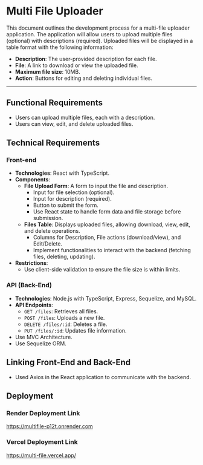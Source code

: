 
# Multi File Uploader

This document outlines the development process for a multi-file uploader application. The application will allow users to upload multiple files (optional) with descriptions (required). Uploaded files will be displayed in a table format with the following information:

- **Description**: The user-provided description for each file.
- **File**: A link to download or view the uploaded file.
- **Maximum file size**: 10MB.
- **Action**: Buttons for editing and deleting individual files.

---

## Functional Requirements

- Users can upload multiple files, each with a description.
- Users can view, edit, and delete uploaded files.

## Technical Requirements

### Front-end
- **Technologies**: React with TypeScript.
- **Components**:
  - **File Upload Form**: A form to input the file and description.
    - Input for file selection (optional).
    - Input for description (required).
    - Button to submit the form.
    - Use React state to handle form data and file storage before submission.
  - **Files Table**: Displays uploaded files, allowing download, view, edit, and delete operations.
    - Columns for Description, File actions (download/view), and Edit/Delete.
    - Implement functionalities to interact with the backend (fetching files, deleting, updating).
- **Restrictions**:
  - Use client-side validation to ensure the file size is within limits.

### API (Back-End)
- **Technologies**: Node.js with TypeScript, Express, Sequelize, and MySQL.
- **API Endpoints**:
  - `GET /files`: Retrieves all files.
  - `POST /files`: Uploads a new file.
  - `DELETE /files/:id`: Deletes a file.
  - `PUT /files/:id`: Updates file information.
- Use MVC Architecture.
- Use Sequelize ORM.

## Linking Front-End and Back-End
- Used Axios in the React application to communicate with the backend.

## Deployment

### Render Deployment Link
<!-- https://multifile-p12t.onrender.com -->
https://multifile-p12t.onrender.com

### Vercel Deployment Link
https://multi-file.vercel.app/
